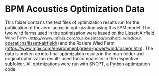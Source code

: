 # BPM Acoustics Optimization Data

This folder contains the text files of optimization results run for the publication of the aero-acoustic optimization using this BPM model. The two wind farms used in the optimization were based on the Lissett Airfield Wind Farm (http://www.infinis.com/our-business/onshore-wind/our-operations/lissett-airfield/) and the Rosiere Wind Farm (https://www.mge.com/environment/green-power/wind/rosiere.htm). The data is broken up into final optimization results in the main folder and original optimization results used for comparison in the respective subfolder. All optimizations were run with SNOPT, a Python optimization code.
